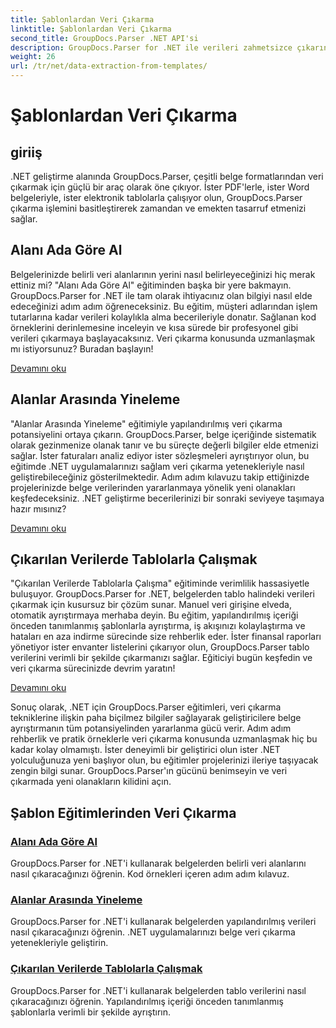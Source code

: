 ```yaml
---
title: Şablonlardan Veri Çıkarma
linktitle: Şablonlardan Veri Çıkarma
second_title: GroupDocs.Parser .NET API'si
description: GroupDocs.Parser for .NET ile verileri zahmetsizce çıkarın. Belirli alanları almayı, verileri yinelemeyi ve çıkarılan içerikteki tablolarla çalışmayı öğrenin.
weight: 26
url: /tr/net/data-extraction-from-templates/
---
```


# Şablonlardan Veri Çıkarma


## giriiş

.NET geliştirme alanında GroupDocs.Parser, çeşitli belge formatlarından veri çıkarmak için güçlü bir araç olarak öne çıkıyor. İster PDF'lerle, ister Word belgeleriyle, ister elektronik tablolarla çalışıyor olun, GroupDocs.Parser çıkarma işlemini basitleştirerek zamandan ve emekten tasarruf etmenizi sağlar.

## Alanı Ada Göre Al

Belgelerinizde belirli veri alanlarının yerini nasıl belirleyeceğinizi hiç merak ettiniz mi? "Alanı Ada Göre Al" eğitiminden başka bir yere bakmayın. GroupDocs.Parser for .NET ile tam olarak ihtiyacınız olan bilgiyi nasıl elde edeceğinizi adım adım öğreneceksiniz. Bu eğitim, müşteri adlarından işlem tutarlarına kadar verileri kolaylıkla alma becerileriyle donatır. Sağlanan kod örneklerini derinlemesine inceleyin ve kısa sürede bir profesyonel gibi verileri çıkarmaya başlayacaksınız. Veri çıkarma konusunda uzmanlaşmak mı istiyorsunuz? Buradan başlayın!

[Devamını oku](./get-field-by-name/)

## Alanlar Arasında Yineleme

"Alanlar Arasında Yineleme" eğitimiyle yapılandırılmış veri çıkarma potansiyelini ortaya çıkarın. GroupDocs.Parser, belge içeriğinde sistematik olarak gezinmenize olanak tanır ve bu süreçte değerli bilgiler elde etmenizi sağlar. İster faturaları analiz ediyor ister sözleşmeleri ayrıştırıyor olun, bu eğitimde .NET uygulamalarınızı sağlam veri çıkarma yetenekleriyle nasıl geliştirebileceğiniz gösterilmektedir. Adım adım kılavuzu takip ettiğinizde projelerinizde belge verilerinden yararlanmaya yönelik yeni olanakları keşfedeceksiniz. .NET geliştirme becerilerinizi bir sonraki seviyeye taşımaya hazır mısınız?

[Devamını oku](./iterate-through-fields/)

## Çıkarılan Verilerde Tablolarla Çalışmak

"Çıkarılan Verilerde Tablolarla Çalışma" eğitiminde verimlilik hassasiyetle buluşuyor. GroupDocs.Parser for .NET, belgelerden tablo halindeki verileri çıkarmak için kusursuz bir çözüm sunar. Manuel veri girişine elveda, otomatik ayrıştırmaya merhaba deyin. Bu eğitim, yapılandırılmış içeriği önceden tanımlanmış şablonlarla ayrıştırma, iş akışınızı kolaylaştırma ve hataları en aza indirme sürecinde size rehberlik eder. İster finansal raporları yönetiyor ister envanter listelerini çıkarıyor olun, GroupDocs.Parser tablo verilerini verimli bir şekilde çıkarmanızı sağlar. Eğiticiyi bugün keşfedin ve veri çıkarma sürecinizde devrim yaratın!

[Devamını oku](./working-with-tables-in-extracted-data/)

Sonuç olarak, .NET için GroupDocs.Parser eğitimleri, veri çıkarma tekniklerine ilişkin paha biçilmez bilgiler sağlayarak geliştiricilere belge ayrıştırmanın tüm potansiyelinden yararlanma gücü verir. Adım adım rehberlik ve pratik örneklerle veri çıkarma konusunda uzmanlaşmak hiç bu kadar kolay olmamıştı. İster deneyimli bir geliştirici olun ister .NET yolculuğunuza yeni başlıyor olun, bu eğitimler projelerinizi ileriye taşıyacak zengin bilgi sunar. GroupDocs.Parser'ın gücünü benimseyin ve veri çıkarmada yeni olanakların kilidini açın.
## Şablon Eğitimlerinden Veri Çıkarma
### [Alanı Ada Göre Al](./get-field-by-name/)
GroupDocs.Parser for .NET'i kullanarak belgelerden belirli veri alanlarını nasıl çıkaracağınızı öğrenin. Kod örnekleri içeren adım adım kılavuz.
### [Alanlar Arasında Yineleme](./iterate-through-fields/)
GroupDocs.Parser for .NET'i kullanarak belgelerden yapılandırılmış verileri nasıl çıkaracağınızı öğrenin. .NET uygulamalarınızı belge veri çıkarma yetenekleriyle geliştirin.
### [Çıkarılan Verilerde Tablolarla Çalışmak](./working-with-tables-in-extracted-data/)
GroupDocs.Parser for .NET'i kullanarak belgelerden tablo verilerini nasıl çıkaracağınızı öğrenin. Yapılandırılmış içeriği önceden tanımlanmış şablonlarla verimli bir şekilde ayrıştırın.